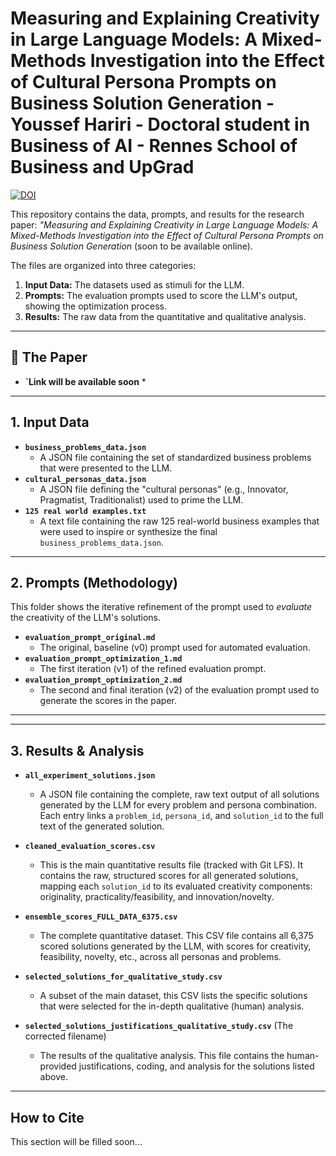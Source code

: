 
# Measuring and Explaining Creativity in Large Language Models: A Mixed-Methods Investigation into the Effect of Cultural Persona Prompts on Business Solution Generation - Youssef Hariri - Doctoral student in Business of AI - Rennes School of Business and UpGrad
[![DOI](https://img.shields.io/badge/DOI-10.5281/zenodo.17407392-blue)](https://doi.org/10.5281/zenodo.17407392)

This repository contains the data, prompts, and results for the research paper: *"Measuring and Explaining Creativity in Large Language Models: A Mixed-Methods Investigation into the Effect of Cultural Persona Prompts on Business Solution Generation* (soon to be available online).

The files are organized into three categories:
1.  **Input Data:** The datasets used as stimuli for the LLM.
2.  **Prompts:** The evaluation prompts used to score the LLM's output, showing the optimization process.
3.  **Results:** The raw data from the quantitative and qualitative analysis.

---

## 📜 The Paper

* **`Link will be available soon**
    *

---

## 1. Input Data

* **`business_problems_data.json`**
    * A JSON file containing the set of standardized business problems that were presented to the LLM.
* **`cultural_personas_data.json`**
    * A JSON file defining the "cultural personas" (e.g., Innovator, Pragmatist, Traditionalist) used to prime the LLM.
* **`125 real world examples.txt`**
    * A text file containing the raw 125 real-world business examples that were used to inspire or synthesize the final `business_problems_data.json`.

---

## 2. Prompts (Methodology)

This folder shows the iterative refinement of the prompt used to *evaluate* the creativity of the LLM's solutions.

* **`evaluation_prompt_original.md`**
    * The original, baseline (v0) prompt used for automated evaluation.
* **`evaluation_prompt_optimization_1.md`**
    * The first iteration (v1) of the refined evaluation prompt.
* **`evaluation_prompt_optimization_2.md`**
    * The second and final iteration (v2) of the evaluation prompt used to generate the scores in the paper.

---

---

## 3. Results & Analysis

* **`all_experiment_solutions.json`**
    * A JSON file containing the complete, raw text output of all solutions generated by the LLM for every problem and persona combination. Each entry links a `problem_id`, `persona_id`, and `solution_id` to the full text of the generated solution.

* **`cleaned_evaluation_scores.csv`**
    * This is the main quantitative results file (tracked with Git LFS). It contains the raw, structured scores for all generated solutions, mapping each `solution_id` to its evaluated creativity components: originality, practicality/feasibility, and innovation/novelty.

* **`ensemble_scores_FULL_DATA_6375.csv`**
    * The complete quantitative dataset. This CSV file contains all 6,375 scored solutions generated by the LLM, with scores for creativity, feasibility, novelty, etc., across all personas and problems.

* **`selected_solutions_for_qualitative_study.csv`**
    * A subset of the main dataset, this CSV lists the specific solutions that were selected for the in-depth qualitative (human) analysis.

* **`selected_solutions_justifications_qualitative_study.csv`** (The corrected filename)
    * The results of the qualitative analysis. This file contains the human-provided justifications, coding, and analysis for the solutions listed above.

---

## How to Cite

This section will be filled soon...
```
